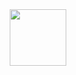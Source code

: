 <div id="header" align="center">
  <img src="![image](https://github.com/MigVarona/MigVarona/assets/146460162/4e1c26b5-5062-49be-8ceb-4a9d81d161e5)
" width="100"/>
</div>

